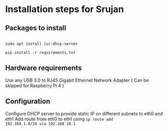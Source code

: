 # Installation steps for Srujan
## Packages to install
<code>
sudo apt install isc-dhcp-server
</code>
<code>
pip install -r requirements.txt
</code>
  
## Hardware requirements
Use any USB 3.0 to RJ45 Gigabit Ethernet Network Adapter ( Can be skipped for Raspberry Pi 4 )
  
## Configuration
Configure DHCP server to provide static IP on different subnets to eth0 and eth1
Add route from eth0 to eth1 using <code>ip route add 192.168.1.0/24 via 192.168.10.1 </code> 

